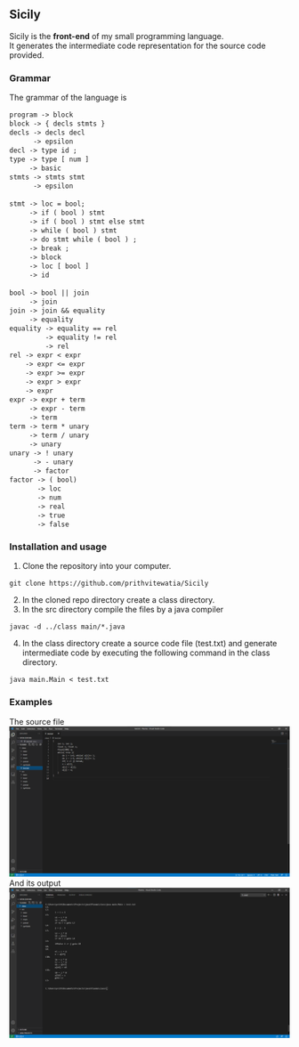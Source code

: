 ## Sicily
  
Sicily is the **front-end** of my small programming language.  
It generates the intermediate code representation for the source code provided.  

### Grammar
The grammar of the language is  
```
program -> block
block -> { decls stmts }
decls -> decls decl
      -> epsilon
decl -> type id ;
type -> type [ num ]
     -> basic
stmts -> stmts stmt
      -> epsilon

stmt -> loc = bool;
     -> if ( bool ) stmt
     -> if ( bool ) stmt else stmt
     -> while ( bool ) stmt
     -> do stmt while ( bool ) ;
     -> break ;
     -> block
     -> loc [ bool ]
     -> id

bool -> bool || join
     -> join
join -> join && equality
     -> equality
equality -> equality == rel
         -> equality != rel
         -> rel
rel -> expr < expr
    -> expr <= expr
    -> expr >= expr
    -> expr > expr
    -> expr
expr -> expr + term
     -> expr - term
     -> term
term -> term * unary
     -> term / unary
     -> unary
unary -> ! unary
      -> - unary
      -> factor
factor -> ( bool)
       -> loc
       -> num
       -> real
       -> true
       -> false
```

### Installation and usage
1. Clone the repository into your computer.  
```
git clone https://github.com/prithvitewatia/Sicily
```
2. In the cloned repo directory create a class directory.  
3. In the src directory compile the files by a java compiler
```
javac -d ../class main/*.java
```
4. In the class directory create a source code file (test.txt) and generate
intermediate code by executing the following command in the class directory.
```
java main.Main < test.txt
```

### Examples
The source file
![Source Code](https://github.com/prithvitewatia/Sicily/blob/main/docs_imgs/sly_test_file.png)
And its output  
![output](https://github.com/prithvitewatia/Sicily/blob/main/docs_imgs/frontendres.png)

